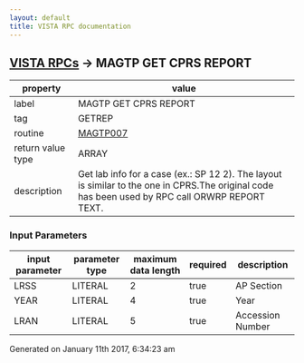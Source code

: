 ```yaml
---
layout: default
title: VISTA RPC documentation
---
```




## [VISTA RPCs](TableOfContent.md) &#8594; MAGTP GET CPRS REPORT 

 property | value 
--- | --- 
 label | MAGTP GET CPRS REPORT
 tag | GETREP
 routine | [MAGTP007](http://code.osehra.org/dox/Routine_MAGTP007_source.html)
 return value type | ARRAY
 description | Get lab info for a case (ex.: SP 12 2). The layout is similar to the one in CPRS.The original code has been used by RPC call ORWRP REPORT TEXT.

### Input Parameters

| input parameter | parameter type | maximum data length | required | description | 
| --- | --- | --- | --- | --- | 
| LRSS | LITERAL | 2 | true | AP Section | 
| YEAR | LITERAL | 4 | true | Year | 
| LRAN | LITERAL | 5 | true | Accession Number | 




Generated on January 11th 2017, 6:34:23 am